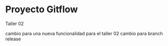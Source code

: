 # Proyecto Gitflow

Taller 02

cambio para una nueva funcionalidad para el taller 02 
cambio para branch release